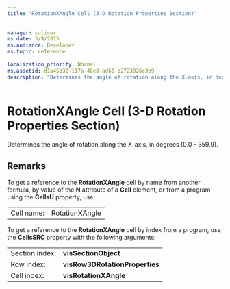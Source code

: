 ```yaml
---
title: "RotationXAngle Cell (3-D Rotation Properties Section)"
 
 
manager: soliver
ms.date: 3/9/2015
ms.audience: Developer
ms.topic: reference
 
localization_priority: Normal
ms.assetid: d1a45d32-117a-48e8-ad65-b2723826c3b9
description: "Determines the angle of rotation along the X-axis, in degrees (0.0 - 359.9)."
---
```


# RotationXAngle Cell (3-D Rotation Properties Section)

Determines the angle of rotation along the X-axis, in degrees (0.0 - 359.9). 
  
## Remarks

To get a reference to the **RotationXAngle** cell by name from another formula, by value of the **N** attribute of a **Cell** element, or from a program using the **CellsU** property, use: 
  
|||
|:-----|:-----|
|Cell name:  <br/> |RotationXAngle  <br/> |
   
To get a reference to the **RotationXAngle** cell by index from a program, use the **CellsSRC** property with the following arguments: 
  
|||
|:-----|:-----|
|Section index:  <br/> |**visSectionObject** <br/> |
|Row index:  <br/> |**visRow3DRotationProperties** <br/> |
|Cell index:  <br/> |**visRotationXAngle** <br/> |
   

